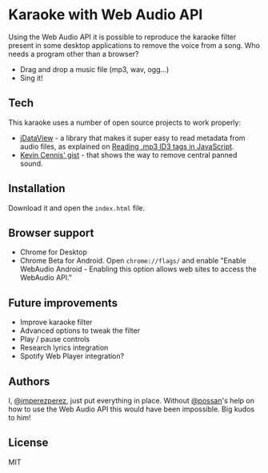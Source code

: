 Karaoke with Web Audio API
=========

Using the Web Audio API it is possible to reproduce the karaoke filter present in some desktop applications to remove the voice from a song. Who needs a program other than a browser?

  - Drag and drop a music file (mp3, wav, ogg...)
  - Sing it!


Tech
-----------

This karaoke uses a number of open source projects to work properly:

* [jDataView](https://github.com/jDataView/jDataView) - a library that makes it super easy to read metadata from audio files, as explained on [Reading .mp3 ID3 tags in JavaScript](http://ericbidelman.tumblr.com/post/8343485440/reading-mp3-id3-tags-in-javascript).
* [Kevin Cennis' gist](https://gist.github.com/kevincennis/3928503) - that shows the way to remove central panned sound.

Installation
--------------

Download it and open the `index.html` file.

Browser support
--------------

* Chrome for Desktop
* Chrome Beta for Android. Open `chrome://flags/` and enable "Enable WebAudio Android -
Enabling this option allows web sites to access the WebAudio API."

Future improvements
-------------------

* Improve karaoke filter
* Advanced options to tweak the filter
* Play / pause controls
* Research lyrics integration
* Spotify Web Player integration?

Authors
--------------
I, [@jmperezperez](https://twitter.com/jmperezperez), just put everything in place. Without [@possan](https://twitter.com/possan)'s help on how to use the Web Audio API this would have been impossible. Big kudos to him!

License
-

MIT
